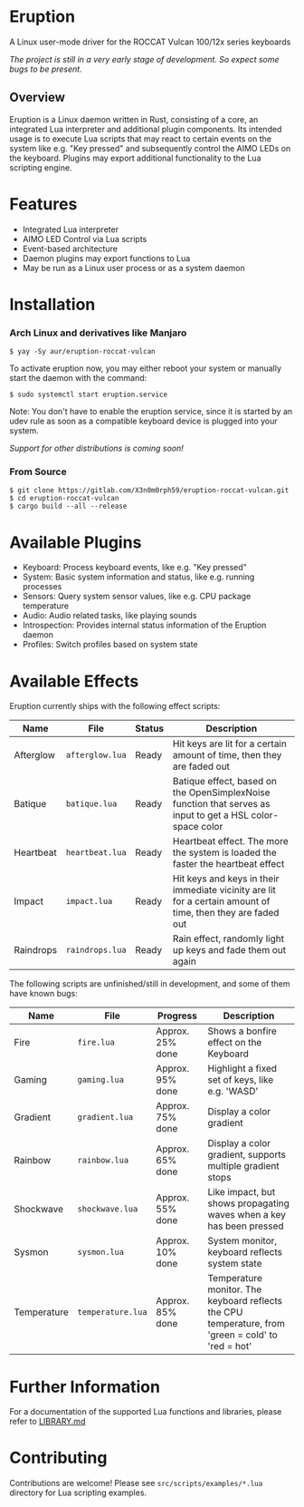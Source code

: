# Eruption

A Linux user-mode driver for the ROCCAT Vulcan 100/12x series keyboards

*The project is still in a very early stage of development. So expect some bugs to be present.*

## Overview

Eruption is a Linux daemon written in Rust, consisting of a core, an integrated Lua interpreter and additional plugin components. Its intended usage is to execute Lua scripts that may react to certain events on the system like e.g. "Key pressed" and subsequently control the AIMO LEDs on the keyboard. Plugins may export additional functionality to the Lua scripting engine.

# Features

* Integrated Lua interpreter
* AIMO LED Control via Lua scripts
* Event-based architecture
* Daemon plugins may export functions to Lua
* May be run as a Linux user process or as a system daemon

# Installation

### Arch Linux and derivatives like Manjaro

```
$ yay -Sy aur/eruption-roccat-vulcan
```

To activate eruption now, you may either reboot your system or manually start the daemon with the command:

```
$ sudo systemctl start eruption.service
```

Note: You don't have to enable the eruption service, since it is started by an udev rule as soon as a compatible keyboard device is plugged into your system.

*Support for other distributions is coming soon!*

### From Source

```
$ git clone https://gitlab.com/X3n0m0rph59/eruption-roccat-vulcan.git
$ cd eruption-roccat-vulcan
$ cargo build --all --release
```

# Available Plugins

* Keyboard: Process keyboard events, like e.g. "Key pressed"
* System: Basic system information and status, like e.g. running processes
* Sensors: Query system sensor values, like e.g. CPU package temperature
* Audio: Audio related tasks, like playing sounds
* Introspection: Provides internal status information of the Eruption daemon
* Profiles: Switch profiles based on system state

# Available Effects

Eruption currently ships with the following effect scripts:

| Name      | File             | Status | Description                                                                                                 |
| --------- | ---------------- | ------ | ----------------------------------------------------------------------------------------------------------- |
| Afterglow | `afterglow.lua`  | Ready  | Hit keys are lit for a certain amount of time, then they are faded out                                      |
| Batique   | `batique.lua`    | Ready  | Batique effect, based on the OpenSimplexNoise function that serves as input to get a HSL color-space color  |
| Heartbeat | `heartbeat.lua`  | Ready  | Heartbeat effect. The more the system is loaded the faster the heartbeat effect                             |
| Impact    | `impact.lua`     | Ready  | Hit keys and keys in their immediate vicinity are lit for a certain amount of time, then they are faded out |
| Raindrops | `raindrops.lua`  | Ready  | Rain effect, randomly light up keys and fade them out again                                                 |

The following scripts are unfinished/still in development, and some of them have known bugs:

| Name        | File              | Progress         | Description                                                                                         |
| ----------- | ----------------- | ---------------- | --------------------------------------------------------------------------------------------------- |
| Fire        | `fire.lua`        | Approx. 25% done | Shows a bonfire effect on the Keyboard                                                              |
| Gaming      | `gaming.lua`      | Approx. 95% done | Highlight a fixed set of keys, like e.g. 'WASD'                                                     |
| Gradient    | `gradient.lua`    | Approx. 75% done | Display a color gradient                                                                            |
| Rainbow     | `rainbow.lua`     | Approx. 65% done | Display a color gradient, supports multiple gradient stops                                          |
| Shockwave   | `shockwave.lua`   | Approx. 55% done | Like impact, but shows propagating waves when a key has been pressed                                |
| Sysmon      | `sysmon.lua`      | Approx. 10% done | System monitor, keyboard reflects system state                                                      |
| Temperature | `temperature.lua` | Approx. 85% done | Temperature monitor. The keyboard reflects the CPU temperature, from 'green = cold' to 'red = hot'  |

# Further Information

For a documentation of the supported Lua functions and libraries, please refer to [LIBRARY.md](./LIBRARY.md)

# Contributing

Contributions are welcome!
Please see `src/scripts/examples/*.lua` directory for Lua scripting examples.
